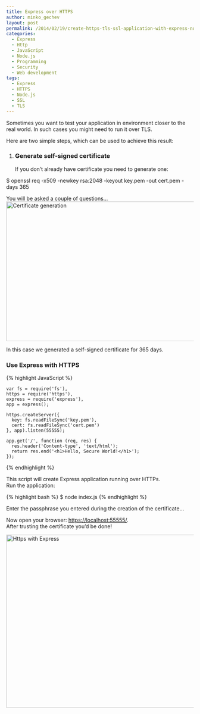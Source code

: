 ```yaml
---
title: Express over HTTPS
author: minko_gechev
layout: post
permalink: /2014/02/19/create-https-tls-ssl-application-with-express-nodejs/
categories:
  - Express
  - Http
  - JavaScript
  - Node.js
  - Programming
  - Security
  - Web development
tags:
  - Express
  - HTTPS
  - Node.js
  - SSL
  - TLS
---
```


Sometimes you want to test your application in environment closer to the real world. In such cases you might need to run it over TLS.

Here are two simple steps, which can be used to achieve this result:

1.  ### Generate self-signed certificate

    If you don&#8217;t already have certificate you need to generate one:

  $ openssl req -x509 -newkey rsa:2048 -keyout key.pem -out cert.pem -days 365
    
You will be asked a couple of questions&#8230;  
<img src="http://blog.mgechev.com/wp-content/uploads/2014/02/Screen-Shot-2014-02-19-at-10.05.55.png" alt="Certificate generation" width="831" height="375" class="aligncenter size-full wp-image-675" />

In this case we generated a self-signed certificate for 365 days.

### Use Express with HTTPS

{% highlight JavaScript %}

    var fs = require('fs'),
    https = require('https'),
    express = require('express'),
    app = express();

    https.createServer({
      key: fs.readFileSync('key.pem'),
      cert: fs.readFileSync('cert.pem')
    }, app).listen(55555);

    app.get('/', function (req, res) {
      res.header('Content-type', 'text/html');
      return res.end('<h1>Hello, Secure World!</h1>');
    });

{% endhighlight %}

This script will create Express application running over HTTPs.  
Run the application:

{% highlight bash %}
    $ node index.js
{% endhighlight %}

Enter the passphrase you entered during the creation of the certificate&#8230;

Now open your browser: <https://localhost:55555/>.  
After trusting the certificate you&#8217;d be done!

<img src="http://blog.mgechev.com/wp-content/uploads/2014/02/Screen-Shot-2014-02-19-at-10.14.40.png" alt="Https with Express" width="558" height="465" class="aligncenter size-full wp-image-676" />